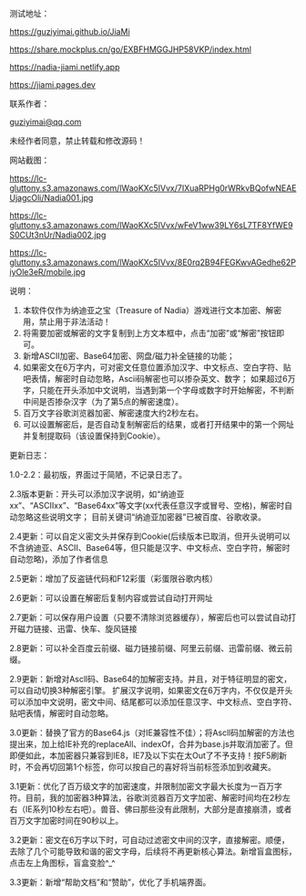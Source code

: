 测试地址：

https://guziyimai.github.io/JiaMi

https://share.mockplus.cn/go/EXBFHMGGJHP58VKP/index.html

https://nadia-jiami.netlify.app

https://jiami.pages.dev

联系作者：

guziyimai@qq.com

未经作者同意，禁止转载和修改源码！

网站截图：

https://lc-gluttony.s3.amazonaws.com/lWaoKXc5IVvx/7IXuaRPHg0rWRkvBQofwNEAEUjagcOli/Nadia001.jpg

https://lc-gluttony.s3.amazonaws.com/lWaoKXc5IVvx/wFeV1ww39LY6sL7TF8YfWE9S0CUt3nUr/Nadia002.jpg

https://lc-gluttony.s3.amazonaws.com/lWaoKXc5IVvx/8E0rq2B94FEGKwvAGedhe62PiyOle3eR/mobile.jpg

说明：
1. 本软件仅作为纳迪亚之宝（Treasure of Nadia）游戏进行文本加密、解密用，禁止用于非法活动！
2. 将需要加密或解密的文字复制到上方文本框中，点击“加密”或“解密”按钮即可。
3. 新增ASCII加密、Base64加密、网盘/磁力补全链接的功能；
4. 如果密文在6万字内，可对密文任意位置添加汉字、中文标点、空白字符、贴吧表情，解密时自动忽略，Ascii码解密也可以掺杂英文、数字；
如果超过6万字，只能在开头添加中文说明，当遇到第一个字母或数字时开始解密，不判断中间是否掺杂汉字（为了第5点的解密速度）。
5. 百万文字谷歌浏览器加密、解密速度大约2秒左右。
6. 可以设置解密后，是否自动复制解密后的结果，或者打开结果中的第一个网址并复制提取码（该设置保持到Cookie）。


更新日志：

1.0-2.2：最初版，界面过于简陋，不记录日志了。

2.3版本更新：开头可以添加汉字说明，如“纳迪亚xx”、“ASCIIxx”、“Base64xx”等文字(xx代表任意汉字或冒号、空格)，解密时自动忽略这些说明文字；
目前关键词“纳迪亚加密器”已被百度、谷歌收录。

2.4更新：可以自定义密文头并保存到Cookie(后续版本已取消，但开头说明可以不含纳迪亚、ASCII、Base64等，但只能是汉字、中文标点、空白字符，解密时自动忽略)，添加了作者信息

2.5更新：增加了反盗链代码和F12彩蛋（彩蛋限谷歌内核）

2.6更新：可以设置在解密后复制内容或尝试自动打开网址

2.7更新：可以保存用户设置（只要不清除浏览器缓存），解密后也可以尝试自动打开磁力链接、迅雷、快车、旋风链接

2.8更新：可以补全百度云前缀、磁力链接前缀、阿里云前缀、迅雷前缀、微云前缀。

2.9更新：新增对Ascll码、Base64的加解密支持。并且，对于特征明显的密文，可以自动切换3种解密引擎。
扩展汉字说明，如果密文在6万字内，不仅仅是开头可以添加中文说明，密文中间、结尾都可以添加任意汉字、中文标点、空白字符、贴吧表情，解密时自动忽略。

3.0更新：替换了官方的Base64.js（对IE兼容性不佳）；将Ascll码加解密的方法也提出来，加上给IE补充的replaceAll、indexOf，合并为base.js并取消加密了。但即便如此，本加密器只兼容到IE8，IE7及以下实在太Out了不予支持！按F5刷新时，不会再切回第1个标签，你可以按自己的喜好将当前标签添加到收藏夹。

3.1更新：优化了百万级文字的加密速度，并限制加密文字最大长度为一百万字符。目前，我的加密器3种算法，谷歌浏览器百万文字加密、解密时间均在2秒左右（IE系列10秒左右吧）。兽音、佛曰那些没有此限制，大部分是直接崩溃，或者百万文字加密时间在90秒以上。

3.2更新：密文在6万字以下时，可自动过滤密文中间的汉字，直接解密。顺便，去除了几个可能导致和谐的密文字母，后续将不再更新核心算法。新增盲盒图标，点击左上角图标，盲盒变脸^_^

3.3更新：新增“帮助文档”和“赞助”，优化了手机端界面。
